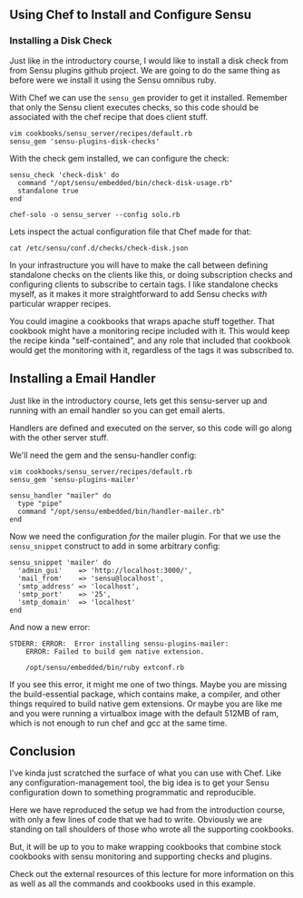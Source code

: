 ## Using Chef to Install and Configure Sensu

### Installing a Disk Check

Just like in the introductory course, I would like to install a disk check from
from Sensu plugins github project. We are going to do the same thing as before
were we install it using the Sensu omnibus ruby.

With Chef we can use the `sensu_gem` provider to get it installed. Remember
that only the Sensu client executes checks, so this code should be associated
with the chef recipe that does client stuff.

    vim cookbooks/sensu_server/recipes/default.rb
    sensu_gem 'sensu-plugins-disk-checks'

With the check gem installed, we can configure the check:

    sensu_check 'check-disk' do
      command "/opt/sensu/embedded/bin/check-disk-usage.rb"
      standalone true
    end

    chef-solo -o sensu_server --config solo.rb

Lets inspect the actual configuration file that Chef made for that:

    cat /etc/sensu/conf.d/checks/check-disk.json

In your infrastructure you will have to make the call between defining standalone
checks on the clients like this, or doing subscription checks and configuring
clients to subscribe to certain tags. I like standalone checks myself, as it makes
it more straightforward to add Sensu checks *with* particular wrapper recipes.

You could imagine a cookbooks that wraps apache stuff together. That cookbook might
have a monitoring recipe included with it. This would keep the recipe kinda
"self-contained", and any role that included that cookbook would get the
monitoring with it, regardless of the tags it was subscribed to.


## Installing a Email Handler

Just like in the introductory course, lets get this sensu-server up and running
with an email handler so you can get email alerts.

Handlers are defined and executed on the server, so this code will go along with
the other server stuff.

We'll need the gem and the sensu-handler config:

    vim cookbooks/sensu_server/recipes/default.rb
    sensu_gem 'sensu-plugins-mailer'

    sensu_handler "mailer" do
      type "pipe"
      command "/opt/sensu/embedded/bin/handler-mailer.rb"
    end

Now we need the configuration *for* the mailer plugin. For that we use the
`sensu_snippet` construct to add in some arbitrary config:

    sensu_snippet 'mailer' do
      'admin_gui'    => 'http://localhost:3000/',
      'mail_from'    => 'sensu@localhost',
      'smtp_address' => 'localhost',
      'smtp_port'    => '25',
      'smtp_domain'  => 'localhost'
    end


And now a new error:

```
STDERR: ERROR:  Error installing sensu-plugins-mailer:
	ERROR: Failed to build gem native extension.

    /opt/sensu/embedded/bin/ruby extconf.rb
```

If you see this error, it might me one of two things. Maybe you are missing
the build-essential package, which contains make, a compiler, and other things
required to build native gem extensions. Or maybe you are like me and you were
running a virtualbox image with the default 512MB of ram, which is not enough
to run chef and gcc at the same time.

## Conclusion

I've kinda just scratched the surface of what you can use with Chef.
Like any configuration-management tool, the big idea is to get your
Sensu configuration down to something programmatic and reproducible.

Here we have reproduced the setup we had from the introduction course,
with only a few lines of code that we had to write. Obviously we are
standing on tall shoulders of those who wrote all the supporting cookbooks.

But, it will be up to you to make wrapping cookbooks that combine stock
cookbooks with sensu monitoring and supporting checks and plugins.

Check out the external resources of this lecture for more information on this
as well as all the commands and cookbooks used in this example.
